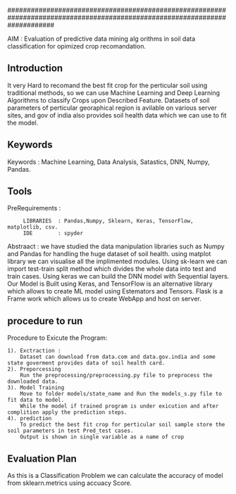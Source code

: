 ############################################################################################################################


AIM 	: Evaluation of predictive data mining alg orithms in soil data classification for opimized crop recomandation.


## Introduction
It very Hard to recomand the best fit crop for the perticular soil using traditional methods, so we can use Machine Learning and Deep Learning Algorithms to classify Crops upon Described Feature.
Datasets of soil parameters of perticular georaphical region is avilable on various server sites, and gov of india also provides soil health data which we can use to fit the model.


## Keywords 
Keywords : Machine Learning, Data Analysis, Satastics, DNN, Numpy, Pandas.

## Tools
PreRequirements :

		 LIBRARIES 	: Pandas,Numpy, Sklearn, Keras, TensorFlow, matplotlib, csv.
		 IDE 		: spyder


Abstraact 	: we have studied the data manipulation libraries such as Numpy and Pandas for handling the huge dataset of soil health.
		  using matplot library we can visualise all the implimented modules.
		  Using sk-learn we can import test-train split method which divides the whole data into test and train cases.
		  Using keras we can build the DNN model with Sequential layers.
		  Our Model is Built using Keras, and TensorFlow is an alternative library which allows to create ML model using Estemators and Tensors.
		  Flask is a Frame work which allows us to create WebApp and host on server.



## procedure to run
Procedure to Exicute the Program: 

	1). Exctraction :
		Dataset can download from data.com and data.gov.india and some state goverment provides data of soil health card.
	2). Preporcessing
		Run the preprocessing/preprocessing.py file to preprocess the downloaded data.
	3). Model Training
		Move to folder models/state_name and Run the models_s.py file to fit data to model.
		While the model if trained program is under exicution and after complition apply the prediction steps.
	4). prediction
		To predict the best fit crop for perticular soil sample store the soil parameters in test Pred_test cases.
		Output is shown in single variable as a name of crop


## Evaluation Plan
As this is a Classification Problem we can calculate the accuracy of model from sklearn.metrics using accuacy Score.

